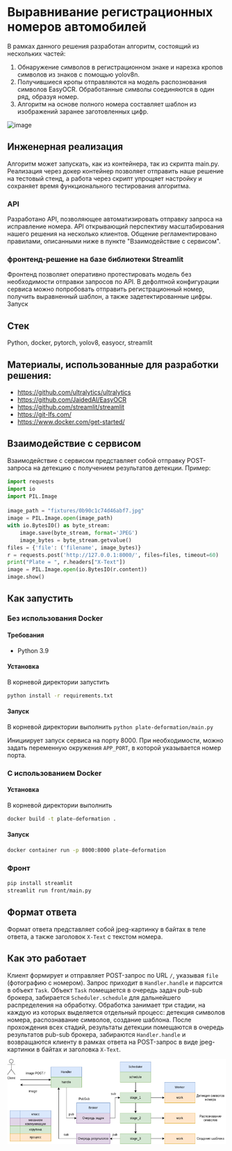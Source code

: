 # Выравнивание регистрационных номеров автомобилей

В рамках данного решения разработан алгоритм, состоящий из нескольких частей:
1. Обнаружение символов в регистрационном знаке и нарезка кропов символов из знаков с помощью yolov8n.
2. Получившиеся кропы отправляются на модель распознования символов EasyOCR. Обработанные символы соединяются в один ряд, образуя номер. 
3. Алгоритм на основе полного номера составляет шаблон из изображений заранее заготовленных цифр.
   
![image](https://github.com/user-attachments/assets/99d48f95-6cfd-42c2-8ae8-ff077797126b)

## Инженерная реализация
Алгоритм может запускать, как из контейнера, так из скрипта main.py. Реализация через докер контейнер позволяет отправить наше решение на тестовый стенд, а работа через скрипт упрощяет настройку и сохраняет время функционального тестирования алгоритма.

### API
Разработано API, позволяющее автоматизировать отправку запроса на исправление номера. API открывающий перспективу масштабирования нашего решения на несколько клиентов.
Общение регламентировано правилами, описанными ниже в пункте "Взаимодействие с сервисом".

### фронтенд-решение на базе библиотеки Streamlit

Фронтенд позволяет оперативно протестировать модель без необходимости отправки запросов по API.
В дефолтной конфигурации сервиса можно попробовать отправить регистрационный номер, получить выравненный шаблон, а также задетектированные цифры.
Запуск 


## Стек
Python, docker, pytorch, yolov8, easyocr, streamlit

## Материалы, использованные для разработки решения:

- https://github.com/ultralytics/ultralytics
- https://github.com/JaidedAI/EasyOCR
- https://github.com/streamlit/streamlit
- https://git-lfs.com/
- https://www.docker.com/get-started/


## Взаимодействие с сервисом
Взаимодействие с сервисом представляет собой отправку POST-запроса на детекцию с получением результатов детекции. Пример:
```python
import requests
import io
import PIL.Image

image_path = "fixtures/0b90c1c74d46abf7.jpg"
image = PIL.Image.open(image_path)
with io.BytesIO() as byte_stream:
    image.save(byte_stream, format='JPEG')
    image_bytes = byte_stream.getvalue()
files = {'file': ('filename', image_bytes)}
r = requests.post('http://127.0.0.1:8000/', files=files, timeout=60)
print("Plate = ", r.headers["X-Text"])
image = PIL.Image.open(io.BytesIO(r.content))
image.show()
```

## Как запустить
### Без использования Docker
#### Требования
- Python 3.9

#### Установка
В корневой директории запустить

```bash
python install -r requirements.txt
```

#### Запуск
В корневой директории выполнить
```python plate-deformation/main.py```

Инициирует запуск сервиса на порту 8000.
При необходимости, можно задать переменную окружения `APP_PORT`, в которой указывается номер порта.

### С использованием Docker
#### Установка
В корневой директории выполнить
```bash
docker build -t plate-deformation .
```

#### Запуск
```bash
docker container run -p 8000:8000 plate-deformation
```

### Фронт

```bash
pip install streamlit
streamlit run front/main.py
```

## Формат ответа

Формат ответа представляет собой jpeg-картинку в байтах в теле ответа, а также заголовок `X-Text` с текстом номера.

## Как это работает
Клиент формирует и отправляет POST-запрос по URL `/`, указывая `file` (фотографию с номером).
Запрос приходит в `Handler.handle` и парсится в объект `Task`. Объект `Task` помещается в очередь задач pub-sub брокера,
забирается `Scheduler.schedule` для дальнейшего распределения на обработку. Обработка занимает три стадии, на каждую из
которых выделяется отдельный процесс: детекция символов номера, распознавание символов, создание шаблона. После прохождения
всех стадий, результаты детекции помещаются в очередь результатов pub-sub брокера, забираются `Handler.handle` и возвращаются
клиенту в рамках ответа на POST-запрос в виде jpeg-картинки в байтах и заголовка `X-Text`.

![System design](docs/SystemDesign.drawio.png)
